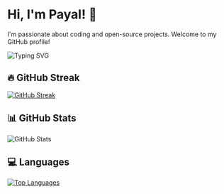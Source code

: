 # Hi, I'm Payal! 👋

I'm passionate about coding and open-source projects. Welcome to my GitHub profile!

![Typing SVG](https://readme-typing-svg.herokuapp.com?font=Fira+Code&color=F70000&size=24&lines=Passionate+about+Open+Source!;Neuroscience+Enthusiast;Developer+at+Upside+Down+Labs)

## 🔥 GitHub Streak
[![GitHub Streak](https://streak-stats.demolab.com?user=PayalLakra&theme=default&hide_border=true)](https://git.io/streak-stats)

## 📊 GitHub Stats
![GitHub Stats](https://github-readme-stats.vercel.app/api?username=PayalLakra&show_icons=true&theme=default&hide_border=true)

## 💻 Languages
[![Top Languages](https://github-readme-stats.vercel.app/api/top-langs/?username=PayalLakra&layout=compact&theme=default&hide_border=true)](https://github.com/PayalLakra/github-readme-stats)



